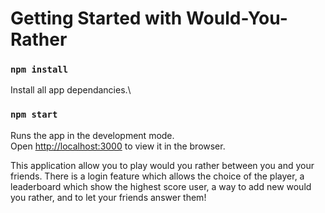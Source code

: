 # Getting Started with Would-You-Rather 

### `npm install`

Install all app dependancies.\

### `npm start`

Runs the app in the development mode.\
Open [http://localhost:3000](http://localhost:3000) to view it in the browser.

This application allow you to play would you rather between you and your friends. There is a login feature which allows the choice of the player, a leaderboard which show the highest score user, a way to add new would you rather, and to let your friends answer them!

